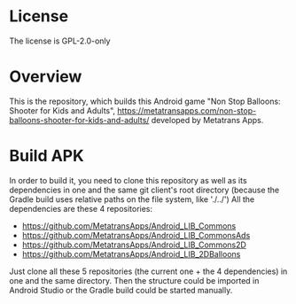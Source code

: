 # License

The license is GPL-2.0-only

# Overview

This is the repository, which builds this Android game "Non Stop Balloons: Shooter for Kids and Adults", https://metatransapps.com/non-stop-balloons-shooter-for-kids-and-adults/ developed by Metatrans Apps.

# Build APK

In order to build it, you need to clone this repository as well as its dependencies in one and the same git client's root directory (because the Gradle build uses relative paths on the file system, like './../')
All the dependencies are these 4 repositories:
  -  https://github.com/MetatransApps/Android_LIB_Commons
  -  https://github.com/MetatransApps/Android_LIB_CommonsAds
  -  https://github.com/MetatransApps/Android_LIB_Commons2D
  -  https://github.com/MetatransApps/Android_LIB_2DBalloons

Just clone all these 5 repositories (the current one + the 4 dependencies) in one and the same directory.
Then the structure could be imported in Android Studio or the Gradle build could be started manually.
